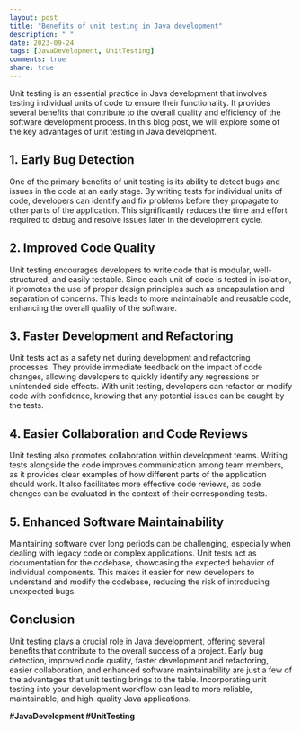 ```yaml
---
layout: post
title: "Benefits of unit testing in Java development"
description: " "
date: 2023-09-24
tags: [JavaDevelopment, UnitTesting]
comments: true
share: true
---
```


Unit testing is an essential practice in Java development that involves testing individual units of code to ensure their functionality. It provides several benefits that contribute to the overall quality and efficiency of the software development process. In this blog post, we will explore some of the key advantages of unit testing in Java development.

## 1. **Early Bug Detection**

One of the primary benefits of unit testing is its ability to detect bugs and issues in the code at an early stage. By writing tests for individual units of code, developers can identify and fix problems before they propagate to other parts of the application. This significantly reduces the time and effort required to debug and resolve issues later in the development cycle.

## 2. **Improved Code Quality**

Unit testing encourages developers to write code that is modular, well-structured, and easily testable. Since each unit of code is tested in isolation, it promotes the use of proper design principles such as encapsulation and separation of concerns. This leads to more maintainable and reusable code, enhancing the overall quality of the software.

## 3. Faster Development and Refactoring

Unit tests act as a safety net during development and refactoring processes. They provide immediate feedback on the impact of code changes, allowing developers to quickly identify any regressions or unintended side effects. With unit testing, developers can refactor or modify code with confidence, knowing that any potential issues can be caught by the tests.

## 4. Easier Collaboration and Code Reviews

Unit testing also promotes collaboration within development teams. Writing tests alongside the code improves communication among team members, as it provides clear examples of how different parts of the application should work. It also facilitates more effective code reviews, as code changes can be evaluated in the context of their corresponding tests.

## 5. Enhanced Software Maintainability

Maintaining software over long periods can be challenging, especially when dealing with legacy code or complex applications. Unit tests act as documentation for the codebase, showcasing the expected behavior of individual components. This makes it easier for new developers to understand and modify the codebase, reducing the risk of introducing unexpected bugs.

## Conclusion

Unit testing plays a crucial role in Java development, offering several benefits that contribute to the overall success of a project. Early bug detection, improved code quality, faster development and refactoring, easier collaboration, and enhanced software maintainability are just a few of the advantages that unit testing brings to the table. Incorporating unit testing into your development workflow can lead to more reliable, maintainable, and high-quality Java applications. 

**#JavaDevelopment #UnitTesting**